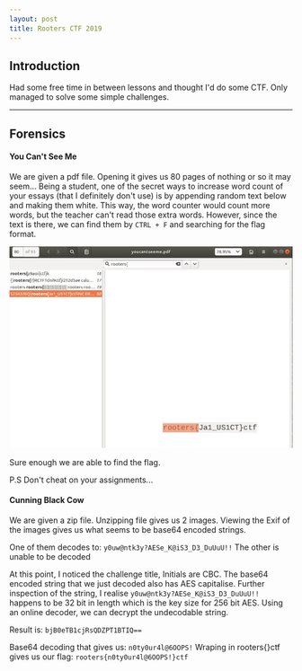 ```yaml
---
layout: post
title: Rooters CTF 2019
---
```


Introduction
------

Had some free time in between lessons and thought I'd do some CTF. Only managed to solve some simple challenges. 

---

Forensics
------
#### You Can't See Me

We are given a pdf file. Opening it gives us 80 pages of nothing or so it may seem... 
Being a student, one of the secret ways to increase word count of your essays (that I definitely don't use) is by appending random text below and making them white. This way, the word counter would count more words, but the teacher can't read those extra words. However, since the text is there, we can find them by `CTRL + F` and searching for the flag format. 

![](./attachments/rootersctf/CTRL%2BF_Skillage.JPG "CTRL + F Skills")

Sure enough we are able to find the flag. 

P.S Don't cheat on your assignments...

#### Cunning Black Cow

We are given a zip file. Unzipping file gives us 2 images. Viewing the Exif of the images gives us what seems to be base64 encoded strings. 

One of them decodes to: `y0uw@ntk3y?AESe_K@iS3_D3_DuUuU!!`
The other is unable to be decoded

At this point, I noticed the challenge title, Initials are CBC. The base64 encoded string that we just decoded also has AES capitalise. Further inspection of the string, I realise `y0uw@ntk3y?AESe_K@iS3_D3_DuUuU!!` happens to be 32 bit in length which is the key size for 256 bit AES. Using an online decoder, we can decrypt the undecodable string. 

Result is: `bjB0eTB1cjRsQDZPT1BTIQ==`

Base64 decoding that gives us: `n0ty0ur4l@6OOPS!` 
Wraping in rooters{}ctf gives us our flag: `rooters{n0ty0ur4l@6OOPS!}ctf`